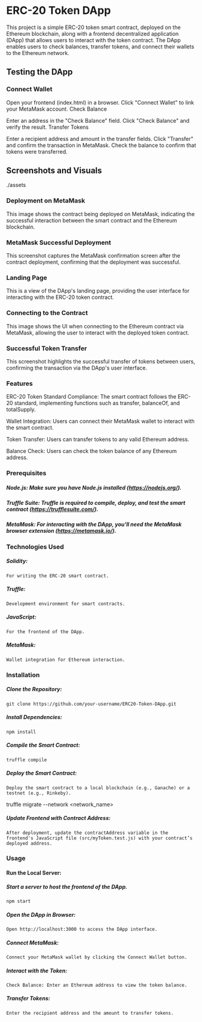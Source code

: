 # ERC-20 Token DApp

   This project is a simple ERC-20 token smart contract, deployed on the Ethereum blockchain, along with a frontend decentralized application (DApp) that allows users to interact with the token contract. The DApp enables users to check balances, transfer tokens, and connect their wallets to the Ethereum network.

## Testing the DApp
### Connect Wallet

   Open your frontend (index.html) in a browser.
   Click "Connect Wallet" to link your MetaMask account.
   Check Balance

   Enter an address in the "Check Balance" field.
   Click "Check Balance" and verify the result.
   Transfer Tokens

   Enter a recipient address and amount in the transfer fields.
   Click "Transfer" and confirm the transaction in MetaMask.
   Check the balance to confirm that tokens were transferred.


## Screenshots and Visuals
   ./assets

### Deployment on MetaMask
   This image shows the contract being deployed on MetaMask, indicating the successful interaction between the smart contract and the Ethereum blockchain.
### MetaMask Successful Deployment
   This screenshot captures the MetaMask confirmation screen after the contract deployment, confirming that the deployment was successful.
### Landing Page
   This is a view of the DApp's landing page, providing the user interface for interacting with the ERC-20 token contract.
### Connecting to the Contract
  This image shows the UI when connecting to the Ethereum contract via MetaMask, allowing the user to interact with the deployed token contract.
### Successful Token Transfer
  This screenshot highlights the successful transfer of tokens between users, confirming the transaction via the DApp's user interface.



### Features

  ERC-20 Token Standard Compliance: The smart contract follows the ERC-20 standard, implementing functions such as transfer, balanceOf, and totalSupply.

  Wallet Integration: Users can connect their MetaMask wallet to interact with the smart contract.

  Token Transfer: Users can transfer tokens to any valid Ethereum address.

  Balance Check: Users can check the token balance of any Ethereum address.



### Prerequisites

##### Node.js: Make sure you have Node.js installed (https://nodejs.org/).
##### Truffle Suite: Truffle is required to compile, deploy, and test the smart contract (https://trufflesuite.com/).
##### MetaMask: For interacting with the DApp, you'll need the MetaMask browser extension (https://metamask.io/).



### Technologies Used

##### Solidity: 
    For writing the ERC-20 smart contract.

##### Truffle: 
    Development environment for smart contracts.

##### JavaScript: 
    For the frontend of the DApp.

##### MetaMask: 
    Wallet integration for Ethereum interaction.


### Installation

##### Clone the Repository:
    git clone https://github.com/your-username/ERC20-Token-DApp.git

##### Install Dependencies:
    npm install

##### Compile the Smart Contract:
    truffle compile

##### Deploy the Smart Contract:
    Deploy the smart contract to a local blockchain (e.g., Ganache) or a testnet (e.g., Rinkeby).

truffle migrate --network <network_name>

##### Update Frontend with Contract Address:
    After deployment, update the contractAddress variable in the frontend's JavaScript file (src/myToken.test.js) with your contract’s deployed address.



### Usage


#### Run the Local Server:

##### Start a server to host the frontend of the DApp.
    npm start


##### Open the DApp in Browser:
    Open http://localhost:3000 to access the DApp interface.

##### Connect MetaMask:
    Connect your MetaMask wallet by clicking the Connect Wallet button.

##### Interact with the Token:
    Check Balance: Enter an Ethereum address to view the token balance.

##### Transfer Tokens: 
    Enter the recipient address and the amount to transfer tokens.
